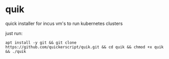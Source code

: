 # quik
quick installer for incus vm's to run kubernetes clusters

just run:
```
apt install -y git && git clone https://github.com/quickerscript/quik.git && cd quik && chmod +x quik && ./quik
```

